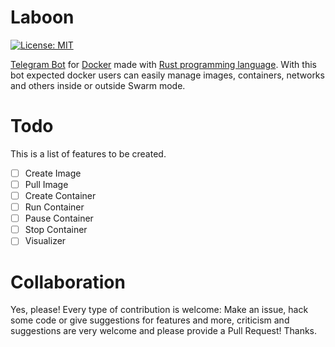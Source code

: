 # Laboon 
[![License: MIT](https://img.shields.io/badge/License-MIT-yellow.svg)](https://opensource.org/licenses/MIT)

[Telegram Bot](https://core.telegram.org/bots) for [Docker](https://www.docker.com/) made with [Rust programming language](https://www.rust-lang.org/en-US/). With this bot expected docker users can easily manage images, containers, networks and others inside or outside Swarm mode.

# Todo
This is a list of features to be created.
- [ ] Create Image
- [ ] Pull Image
- [ ] Create Container
- [ ] Run Container
- [ ] Pause Container
- [ ] Stop Container
- [ ] Visualizer

# Collaboration
Yes, please! Every type of contribution is welcome: Make an issue, hack some code or give suggestions for features and more, criticism and suggestions are very welcome and please provide a Pull Request! Thanks.